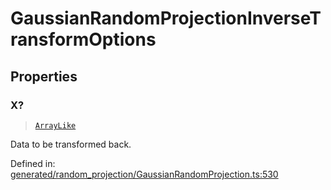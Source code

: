 # GaussianRandomProjectionInverseTransformOptions

## Properties

### X?

> [`ArrayLike`](../types/ArrayLike.md)

Data to be transformed back.

Defined in:  [generated/random\_projection/GaussianRandomProjection.ts:530](https://github.com/transitive-bullshit/scikit-learn-ts/blob/b59c1ff/packages/sklearn/src/generated/random_projection/GaussianRandomProjection.ts#L530)
